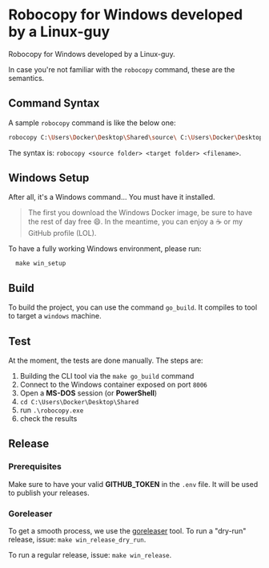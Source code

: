 # Robocopy for Windows developed by a Linux-guy

Robocopy for Windows developed by a Linux-guy.  

In case you're not familiar with the `robocopy` command, these are the semantics.

## Command Syntax

A sample `robocopy` command is like the below one:

```bash
robocopy C:\Users\Docker\Desktop\Shared\source\ C:\Users\Docker\Desktop\Shared\target\ file.txt
```

The syntax is: `robocopy <source folder> <target folder> <filename>`.

## Windows Setup

After all, it's a Windows command... You must have it installed.

> The first you download the Windows Docker image, be sure to have the rest of day free 😄. In the meantime, you can enjoy a ☕ or my GitHub profile (LOL).

To have a fully working Windows environment, please run:

```shell
  make win_setup
```

## Build

To build the project, you can use the command `go_build`. It compiles to tool to target a `windows` machine.

## Test

At the moment, the tests are done manually. The steps are:

1. Building the CLI tool via the `make go_build` command
2. Connect to the Windows container exposed on port `8006`
3. Open a **MS-DOS** session (or **PowerShell**)
4. `cd C:\Users\Docker\Desktop\Shared`
5. run `.\robocopy.exe`
6. check the results

## Release

### Prerequisites

Make sure to have your valid **GITHUB_TOKEN** in the `.env` file. It will be used to publish your releases.

### Goreleaser

To get a smooth process, we use the [goreleaser](https://github.com/goreleaser/goreleaser) tool.
To run a "dry-run" release, issue: `make win_release_dry_run`.  
  
To run a regular release, issue: `make win_release`.
